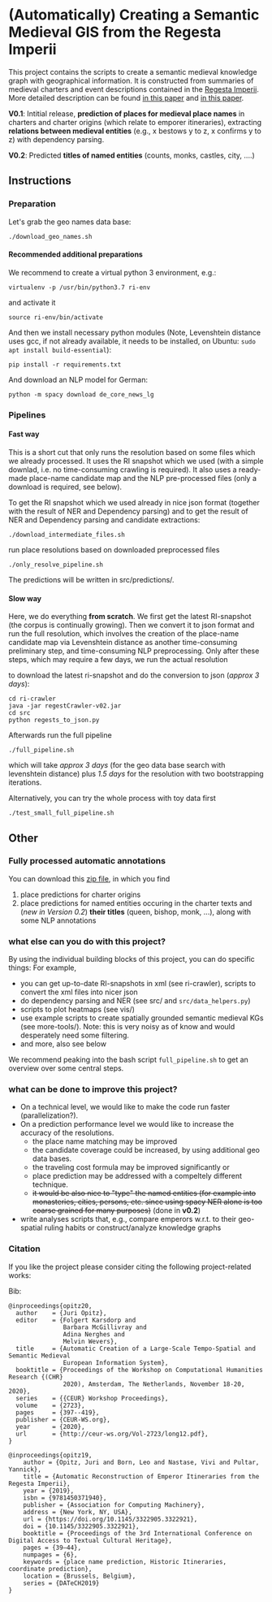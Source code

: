 # (Automatically) Creating a Semantic Medieval GIS from the Regesta Imperii

This project contains the scripts to create a semantic medieval knowledge graph with geographical information. It is constructed from summaries of medieval charters and event descriptions contained in the [Regesta Imperii](http://regesta-imperii.de/en/home.html). More detailed description can be found [in this paper](http://www.ceur-ws.org/Vol-2723/long12.pdf) and [in this paper](https://dl.acm.org/doi/10.1145/3322905.3322921).

**V0.1**: Intitial release, **prediction of places for medieval place names** in charters and charter origins (which relate to emporer itineraries), extracting **relations between medieval entities** (e.g., x bestows y to z, x confirms y to z) with dependency parsing.

**V0.2**: Predicted **titles of named entities** (counts, monks, castles, city, ....)

## Instructions

### Preparation

Let's grab the geo names data base:

```
./download_geo_names.sh
```

#### Recommended additional preparations

We recommend to create a virtual python 3 environment, e.g.:

```
virtualenv -p /usr/bin/python3.7 ri-env
```

and activate it

```
source ri-env/bin/activate
```

And then we install necessary python modules (Note, Levenshtein distance uses gcc, if not already available, it needs to be installed, on Ubuntu: `sudo apt install build-essential`):

```
pip install -r requirements.txt
```

And download an NLP model for German:

```
python -m spacy download de_core_news_lg
```

### Pipelines


#### Fast way

This is a short cut that only runs the resolution based on some files which we already processed. 
It uses the RI snapshot which we used (with a simple downlad, i.e. no time-consuming crawling is required).
It also uses a ready-made place-name candidate map and the NLP pre-processed files (only a download is required, see below).

To get the RI snapshot which we used already in nice json format (together with the result of NER and Dependency parsing) and to get the result of NER and Dependency parsing and candidate extractions:

```
./download_intermediate_files.sh
```

run place resolutions based on downloaded preprocessed files

```
./only_resolve_pipeline.sh
```

The predictions will be written in src/predictions/.

#### Slow way

Here, we do everything **from scratch**. 
We first get the latest RI-snapshot (the corpus is continually growing).
Then we convert it to json format and run the full resolution, which involves 
the creation of the place-name candidate map via Levenshtein distance as another time-consuming preliminary step,
and time-consuming NLP preprocessing.
Only after these steps, which may require a few days,  we run the actual resolution

to download the latest ri-snapshot and do the conversion to json (*approx 3 days*):

```
cd ri-crawler
java -jar regestCrawler-v02.jar 
cd src
python regests_to_json.py
```

Afterwards run the full pipeline

```
./full_pipeline.sh
```

which will take *approx 3 days* (for the geo data base search with levenshtein distance) plus *1.5 days* for the resolution with two bootstrapping iterations.

Alternatively, you can try the whole process with toy data first

```
./test_small_full_pipeline.sh
```

## Other

### Fully processed automatic annotations

You can download this [zip file](https://www.cl.uni-heidelberg.de/~opitz/data/rigeo/final_outputs.zip), in which you find
1. place predictions for charter origins
2. place predictions for named entities occuring in the charter texts and (*new in Version 0.2*) **their titles** (queen, bishop, monk, ...), along with some NLP annotations

### what else can you do with this project?

By using the individual building blocks of this project, you can do specific things: For example, 
- you can get up-to-date RI-snapshots in xml (see ri-crawler), scripts to convert the xml files into nicer json 
- do dependency parsing and NER (see src/ and `src/data_helpers.py`)
- scripts to plot heatmaps (see vis/)
- use example scripts to create spatially grounded semantic medieval KGs (see more-tools/). Note: this is very noisy as of know and would desperately need some filtering.
- and more, also see below

We recommend peaking into the bash script `full_pipeline.sh` to get an overview over some central steps.

### what can be done to improve this project?

- On a technical level, we would like to make the code run faster (parallelization?). 
- On a prediction performance level we would like to increase the accuracy of the resolutions. 
    - the place name matching may be improved 
    - the candidate coverage could be increased, by using additional geo data bases. 
    - the traveling cost formula may be improved significantly or 
    - place prediction may be addressed with a compeltely different technique. 
    - ~~it would be also nice to "type" the named entities (for example into monasteries, cities, persons, etc. since using spacy NER alone is too coarse grained for many purposes)~~ (done in **v0.2**)
- write analyses scripts that, e.g., compare emperors w.r.t. to their geo-spatial ruling habits or construct/analyze knowledge graphs

### Citation

If you like the project please consider citing the following project-related works:

Bib:

```
@inproceedings{opitz20,
  author    = {Juri Opitz},
  editor    = {Folgert Karsdorp and
               Barbara McGillivray and
               Adina Nerghes and
               Melvin Wevers},
  title     = {Automatic Creation of a Large-Scale Tempo-Spatial and Semantic Medieval
               European Information System},
  booktitle = {Proceedings of the Workshop on Computational Humanities Research {(CHR}
               2020), Amsterdam, The Netherlands, November 18-20, 2020},
  series    = {{CEUR} Workshop Proceedings},
  volume    = {2723},
  pages     = {397--419},
  publisher = {CEUR-WS.org},
  year      = {2020},
  url       = {http://ceur-ws.org/Vol-2723/long12.pdf},
}

@inproceedings{opitz19,
    author = {Opitz, Juri and Born, Leo and Nastase, Vivi and Pultar, Yannick},
    title = {Automatic Reconstruction of Emperor Itineraries from the Regesta Imperii},
    year = {2019},
    isbn = {9781450371940},
    publisher = {Association for Computing Machinery},
    address = {New York, NY, USA},
    url = {https://doi.org/10.1145/3322905.3322921},
    doi = {10.1145/3322905.3322921},
    booktitle = {Proceedings of the 3rd International Conference on Digital Access to Textual Cultural Heritage},
    pages = {39–44},
    numpages = {6},
    keywords = {place name prediction, Historic Itineraries, coordinate prediction},
    location = {Brussels, Belgium},
    series = {DATeCH2019}
}

```

